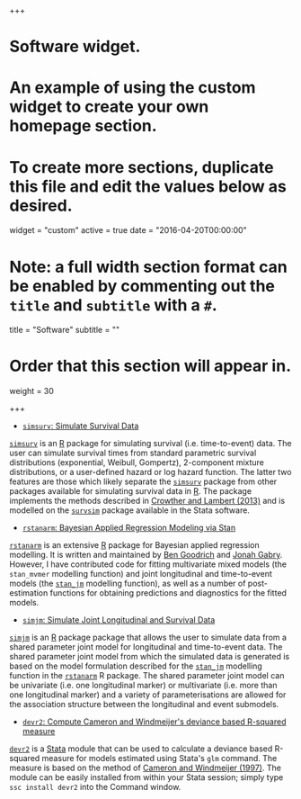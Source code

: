 +++
# Software widget.
# An example of using the custom widget to create your own homepage section.
# To create more sections, duplicate this file and edit the values below as desired.
widget = "custom"
active = true
date = "2016-04-20T00:00:00"

# Note: a full width section format can be enabled by commenting out the `title` and `subtitle` with a `#`.
title = "Software"
subtitle = ""

# Order that this section will appear in.
weight = 30

+++

- [`simsurv`: Simulate Survival Data](https://cran.r-project.org/web/packages/simsurv/index.html) 

[`simsurv`](https://cran.r-project.org/web/packages/simsurv/index.html) is an [R](https://www.r-project.org) package for simulating survival (i.e. time-to-event) data. The user can simulate survival times from standard parametric survival distributions (exponential, Weibull, Gompertz), 2-component mixture distributions, or a user-defined hazard or log hazard function. The latter two features are those which likely separate the [`simsurv`](https://cran.r-project.org/web/packages/simsurv/index.html) package from other packages available for simulating survival data in [R](https://www.r-project.org/). The package implements the methods described in [Crowther and Lambert (2013)](http://onlinelibrary.wiley.com/doi/10.1002/sim.5823/abstract) and is modelled on the [`survsim`](http://www.stata-journal.com/article.html?article=st0275) package available in the Stata software.   

- [`rstanarm`: Bayesian Applied Regression Modeling via Stan](https://cran.r-project.org/web/packages/rstanarm/index.html)

[`rstanarm`](https://cran.r-project.org/web/packages/rstanarm/index.html) is an extensive [R](https://www.r-project.org) package for Bayesian applied regression modelling. It is written and maintained by [Ben Goodrich](http://www.columbia.edu/~bg2382/) and [Jonah Gabry](http://iserp.columbia.edu/people/jonah-gabry). However, I have contributed code for fitting multivariate mixed models (the `stan_mvmer` modelling function) and joint longitudinal and time-to-event models (the [`stan_jm`](https://cran.r-project.org/web/packages/rstanarm/vignettes/jm.html) modelling function), as well as a number of post-estimation functions for obtaining predictions and diagnostics for the fitted models.

- [`simjm`: Simulate Joint Longitudinal and Survival Data](https://github.com/sambrilleman/simjm) 

[`simjm`](https://github.com/sambrilleman/simjm) is an [R](https://www.r-project.org) package  package that allows the user to simulate data from a shared parameter joint model for longitudinal and time-to-event data. The shared parameter joint model from which the simulated data is generated is based on the model formulation described for the [`stan_jm`](https://cran.r-project.org/web/packages/rstanarm/vignettes/jm.html) modelling function in the [`rstanarm`](https://cran.r-project.org/web/packages/rstanarm/index.html) R package. The shared parameter joint model can be univariate (i.e. one longitudinal marker) or multivariate (i.e. more than one longitudinal marker) and a variety of parameterisations are allowed for the association structure between the longitudinal and event submodels.

- [`devr2`: Compute Cameron and Windmeijer's deviance based R-squared measure](https://ideas.repec.org/c/boc/bocode/s457340.html)

[`devr2`](https://ideas.repec.org/c/boc/bocode/s457340.html) is a [Stata](https://www.stata.com) module that can be used to calculate a deviance based R-squared measure for models estimated using Stata's `glm` command. The measure is based on the method of [Cameron and Windmeijer (1997)](https://www.sciencedirect.com/science/article/pii/S0304407696018180). The module can be easily installed from within your Stata session; simply type `ssc install devr2` into the Command window.
